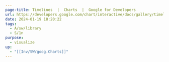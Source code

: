 ```yaml
---
page-title: Timelines  |  Charts  |  Google for Developers
url: https://developers.google.com/chart/interactive/docs/gallery/timeline?authuser=0
date: 2024-01-19 18:20:22
tags:
  - A/sw/library
  - S/1n
purpose:
  - visualize
up:
  - "[[Inv/SW/goog.Charts]]"
---
```

